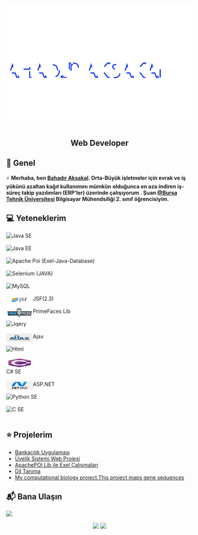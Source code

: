 <img src="./Bahadr.svg"></img>  

<h2 align="center">Web Developer</h2>

## 📖  Genel
⚡ **Merhaba, ben [Bahadır Aksakal](https://www.linkedin.com/in/bahad%C4%B1r-aksakal-360b721b7/). Orta-Büyük işletmeler için evrak ve iş yükünü azaltan kağıt kullanımını mümkün**
**olduğunca en aza indiren iş-süreç takip yazılımları (ERP’ler) üzerinde çalışıyorum . Şuan [@Bursa Tehnik Üniversitesi](https://btu.edu.tr/) Bilgisayar Mühendsiliği 2. sınıf öğrencisiyim.**


## :computer: Yeteneklerim
<img align="left" src="https://img.shields.io/badge/Java-ED8B00?style=for-the-badge&logo=java&logoColor=white"/>Java SE <br/><br/>
<img align="left" src="https://img.shields.io/badge/Java EE-ff6600?style=for-the-badge&logo=java&logoColor=white"/>Java EE <br/><br/>
<img align="left" src="https://img.shields.io/badge/Microsoft_Excel-217346?style=for-the-badge&logo=microsoft-excel&logoColor=white"/>Apache Poi (Exel-Java-Database) <br/><br/>
<img align="left" src="https://img.shields.io/badge/Selenium-43B02A?style=for-the-badge&logo=Selenium&logoColor=white"/>Selenium (JAVA) <br/><br/>
<img align="left" src="https://img.shields.io/badge/MySQL-00000F?style=for-the-badge&logo=mysql&logoColor=white"/>MySQL <br/><br/>
<img align="left" src="./img/javaSF.png" width="72" height="24" />JSF(2.3) <br/><br/>
<img align="left" src="./img/primefaces_logo.png" width="72" height="24" />PrimeFaces Lib <br/><br/>
<img align="left" src="https://img.shields.io/badge/jQuery-0769AD?style=for-the-badge&logo=jquery&logoColor=white"/>Jqery <br/><br/>
<img align="left" src="./img/ajax_basic.png" width="72" height="24" />Ajax <br/><br/>
<img align="left" src="https://img.shields.io/badge/HTML5-E34F26?style=for-the-badge&logo=html5&logoColor=white" /> Html <br/><br/>
<img src="./csharp-original.svg" width="72" height="24"/><br/> C# SE  <br/><br/>
<img align="left" src="./img/ASPMVC.png" width="72" height="24"/>ASP.NET <br/><br/>
<img align="left" src="https://img.shields.io/badge/Python-FFD43B?style=for-the-badge&logo=python&logoColor=darkgreen"/>Python SE <br/><br/>
<img align="left" src="https://img.shields.io/badge/C-00599C?style=for-the-badge&logoColor=white"/>C SE <br/><br/>


 ## ⭐ Projelerim
* [Bankacılık Uygulaması](https://github.com/bahadraksakal/Java_Bahar_Donemi_Proje) 
* [Üyelik Sistemi Web Projesi](https://github.com/bahadraksakal/Uyelik_Sistemi_Projesi_JSF_2.3)  
* [ApachePOI Lib ile Exel Çalışmaları](https://github.com/bahadraksakal/ApachePOI_Excell_Selenium_MySQL_Ornek)  
* [Dil Tanıma](https://github.com/bahadraksakal/Guz_Donemi_Projem_1.Sinif-) 
* [My computational biology project.This project maps gene sequences](https://github.com/bahadraksakal/Java_HBG_Project) 

## 📬 Bana Ulaşın

[![](https://img.shields.io/badge/linkedin-%230077B5.svg?&style=for-the-badge&logo=linkedin&logoColor=white)](https://www.linkedin.com/in/bahad%C4%B1r-aksakal-360b721b7/)


<p align="center">	
  <img width="48%" src="https://github-readme-stats.vercel.app/api?username=bahadraksakal&show_icons=true&theme=tokyonight" />
  <img width="48%" src="https://github-readme-streak-stats.herokuapp.com/?user=bahadraksakal&theme=tokyonight" />
</p>
